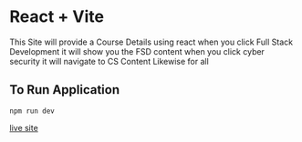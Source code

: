 # React + Vite

This Site will provide a Course Details using react when you click Full Stack Development it will show you the FSD content when you click cyber security it will navigate to CS Content Likewise for all

## To Run Application
`
npm run dev
`

[live site](https://precious-dusk-5dafcf.netlify.app/)